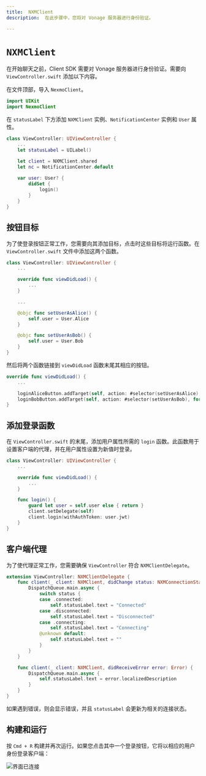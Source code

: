 ```yaml
---
title:  NXMClient
description:  在此步骤中，您将对 Vonage 服务器进行身份验证。

---
```


`NXMClient`
===========

在开始聊天之前，Client SDK 需要对 Vonage 服务器进行身份验证。需要向 `ViewController.swift` 添加以下内容。

在文件顶部，导入 `NexmoClient`。

```swift
import UIKit
import NexmoClient
```

在 `statusLabel` 下方添加 `NXMClient` 实例、`NotificationCenter` 实例和 `User` 属性。

```swift
class ViewController: UIViewController {
    ...
    let statusLabel = UILabel()

    let client = NXMClient.shared
    let nc = NotificationCenter.default
    
    var user: User? {
        didSet {
            login()
        }
    }
}
```

按钮目标
----

为了使登录按钮正常工作，您需要向其添加目标，点击时这些目标将运行函数。在 `ViewController.swift` 文件中添加这两个函数。

```swift
class ViewController: UIViewController {
    ...

    override func viewDidLoad() {
        ...
    }

    ...

    @objc func setUserAsAlice() {
        self.user = User.Alice
    }

    @objc func setUserAsBob() {
        self.user = User.Bob
    }
}
```

然后将两个函数链接到 `viewDidLoad` 函数末尾其相应的按钮。

```swift
override func viewDidLoad() {
    ...

    loginAliceButton.addTarget(self, action: #selector(setUserAsAlice), for: .touchUpInside)
    loginBobButton.addTarget(self, action: #selector(setUserAsBob), for: .touchUpInside)
}
```

添加登录函数
------

在 `ViewController.swift` 的末尾，添加用户属性所需的 `login` 函数。此函数用于设置客户端的代理，并在用户属性设置为新值时登录。

```swift
class ViewController: UIViewController {
    ...

    override func viewDidLoad() {
        ...
    }

    func login() {
        guard let user = self.user else { return }
        client.setDelegate(self)
        client.login(withAuthToken: user.jwt)
    }
}
```

客户端代理
-----

为了使代理正常工作，您需要确保 `ViewController` 符合 `NXMClientDelegate`。

```swift
extension ViewController: NXMClientDelegate {
    func client(_ client: NXMClient, didChange status: NXMConnectionStatus, reason: NXMConnectionStatusReason) {
        DispatchQueue.main.async {
            switch status {
            case .connected:
                self.statusLabel.text = "Connected"
            case .disconnected:
                self.statusLabel.text = "Disconnected"
            case .connecting:
                self.statusLabel.text = "Connecting"
            @unknown default:
                self.statusLabel.text = ""
            }
        }
    }

    func client(_ client: NXMClient, didReceiveError error: Error) {
        DispatchQueue.main.async {
            self.statusLabel.text = error.localizedDescription
        }
    }
}
```

如果遇到错误，则会显示错误，并且 `statusLabel` 会更新为相关的连接状态。

构建和运行
-----

按 `Cmd + R` 构建并再次运行。如果您点击其中一个登录按钮，它将以相应的用户身份登录客户端：

![界面已连接](/images/client-sdk/ios-in-app-voice/client.png)

